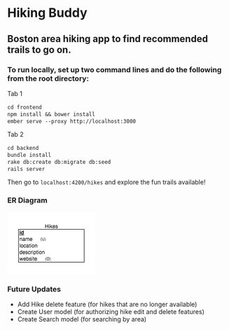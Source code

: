 # Hiking Buddy

## Boston area hiking app to find recommended trails to go on.

### To run locally, set up two command lines and do the following from the root directory:

Tab 1
```
cd frontend
npm install && bower install
ember serve --proxy http://localhost:3000
```
Tab 2
```
cd backend
bundle install
rake db:create db:migrate db:seed
rails server
```

Then go to ```localhost:4200/hikes``` and explore the fun trails available!


### ER Diagram
![ER Diagram](backend/app/assets/images/er-diagram.png)


### Future Updates

* Add Hike delete feature (for hikes that are no longer available)
* Create User model (for authorizing hike edit and delete features)
* Create Search model (for searching by area)
